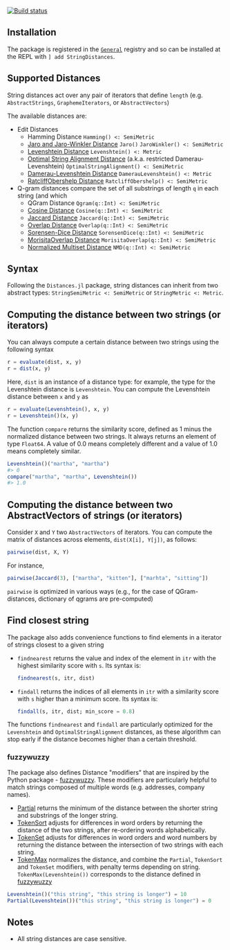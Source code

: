 [![Build status](https://github.com/matthieugomez/StringDistances.jl/workflows/CI/badge.svg)](https://github.com/matthieugomez/StringDistances.jl/actions)


## Installation
The package is registered in the [`General`](https://github.com/JuliaRegistries/General) registry and so can be installed at the REPL with `] add StringDistances`.

## Supported Distances
String distances act over any pair of iterators that define `length` (e.g. `AbstractStrings`, `GraphemeIterators`, or `AbstractVectors`)

The available distances are:
- Edit Distances
	- Hamming Distance `Hamming() <: SemiMetric`
	- [Jaro and Jaro-Winkler Distance](https://en.wikipedia.org/wiki/Jaro%E2%80%93Winkler_distance) `Jaro()` `JaroWinkler() <: SemiMetric`
	- [Levenshtein Distance](https://en.wikipedia.org/wiki/Levenshtein_distance) `Levenshtein() <: Metric`
	- [Optimal String Alignment Distance](https://en.wikipedia.org/wiki/Damerau%E2%80%93Levenshtein_distance#Optimal_string_alignment_distance) (a.k.a. restricted Damerau-Levenshtein) `OptimalStringAlignment() <: SemiMetric`
	- [Damerau-Levenshtein Distance](https://en.wikipedia.org/wiki/Damerau%E2%80%93Levenshtein_distance#Distance_with_adjacent_transpositions) `DamerauLevenshtein() <: Metric`
	- [RatcliffObershelp Distance](https://xlinux.nist.gov/dads/HTML/ratcliffObershelp.html) `RatcliffObershelp() <: SemiMetric`
- Q-gram distances compare the set of all substrings of length `q` in each string (and which 
	- QGram Distance `Qgram(q::Int) <: SemiMetric`
	- [Cosine Distance](https://en.wikipedia.org/wiki/Cosine_similarity) `Cosine(q::Int) <: SemiMetric`
	- [Jaccard Distance](https://en.wikipedia.org/wiki/Jaccard_index) `Jaccard(q::Int) <: SemiMetric`
	- [Overlap Distance](https://en.wikipedia.org/wiki/Overlap_coefficient) `Overlap(q::Int) <: SemiMetric`
	- [Sorensen-Dice Distance](https://en.wikipedia.org/wiki/S%C3%B8rensen%E2%80%93Dice_coefficient) `SorensenDice(q::Int) <: SemiMetric`
	- [MorisitaOverlap Distance](https://en.wikipedia.org/wiki/Morisita%27s_overlap_index) `MorisitaOverlap(q::Int) <: SemiMetric`
	- [Normalized Multiset Distance](https://www.sciencedirect.com/science/article/pii/S1047320313001417) `NMD(q::Int) <: SemiMetric`

## Syntax
Following the `Distances.jl` package, string distances can inherit from two abstract types: `StringSemiMetric <: SemiMetric` or `StringMetric <: Metric`.
## Computing the distance between two strings (or iterators)
You can always compute a certain distance between two strings  using the following syntax
```julia
r = evaluate(dist, x, y)
r = dist(x, y)
```
Here, `dist` is an instance of a distance type: for example, the type for the Levenshtein distance is `Levenshtein`. You can compute the Levenshtein distance between `x` and `y` as
```julia
r = evaluate(Levenshtein(), x, y)
r = Levenshtein()(x, y)
```

The function `compare` returns the similarity score, defined as 1 minus the normalized distance between two strings. It always returns an element of type `Float64`. A value of 0.0 means completely different and a value of 1.0 means completely similar.

```julia
Levenshtein()("martha", "martha")
#> 0
compare("martha", "martha", Levenshtein())
#> 1.0
```

## Computing the distance between two AbstractVectors of strings (or iterators)
Consider `X` and `Y` two `AbstractVectors` of iterators. You can compute the matrix of distances across elements, `dist(X[i], Y[j])`, as follows:
```julia
pairwise(dist, X, Y)
```

For instance, 
```julia
pairwise(Jaccard(3), ["martha", "kitten"], ["marhta", "sitting"])
```
`pairwise` is optimized in various ways (e.g., for the case of QGram-distances, dictionary of qgrams are pre-computed)

## Find closest string
The package also adds convenience functions to find elements in a iterator of strings closest to a given string

- `findnearest` returns the value and index of the element in `itr` with the highest similarity score with `s`. Its syntax is:
	```julia
	findnearest(s, itr, dist)
	```

- `findall` returns the indices of all elements in `itr` with a similarity score with `s` higher than a minimum score. Its syntax is:
	```julia
	findall(s, itr, dist; min_score = 0.8)
	```

The functions `findnearest` and `findall` are particularly optimized for the `Levenshtein` and `OptimalStringAlignment` distances, as these algorithm can stop early if the distance becomes higher than a certain threshold.



### fuzzywuzzy
The package also defines Distance "modifiers" that are inspired by the Python package - [fuzzywuzzy](http://chairnerd.seatgeek.com/fuzzywuzzy-fuzzy-string-matching-in-python/). These modifiers are particularly helpful to match strings composed of multiple words (e.g. addresses, company names).
- [Partial](http://chairnerd.seatgeek.com/fuzzywuzzy-fuzzy-string-matching-in-python/) returns the minimum of the distance between the shorter string and substrings of the longer string.
- [TokenSort](http://chairnerd.seatgeek.com/fuzzywuzzy-fuzzy-string-matching-in-python/) adjusts for differences in word orders by returning the distance of the two strings, after re-ordering words alphabetically. 
- [TokenSet](http://chairnerd.seatgeek.com/fuzzywuzzy-fuzzy-string-matching-in-python/) adjusts for differences in word orders and word numbers by returning the distance between the intersection of two strings with each string.
- [TokenMax](http://chairnerd.seatgeek.com/fuzzywuzzy-fuzzy-string-matching-in-python/) normalizes the distance, and combine the `Partial`, `TokenSort` and `TokenSet` modifiers, with penalty terms depending on string.   `TokenMax(Levenshtein())` corresponds to the distance defined in [fuzzywuzzy](http://chairnerd.seatgeek.com/fuzzywuzzy-fuzzy-string-matching-in-python/)


```julia
Levenshtein()("this string", "this string is longer") = 10
Partial(Levenshtein())("this string", "this string is longer") = 0
```



## Notes
- All string distances are case sensitive.


